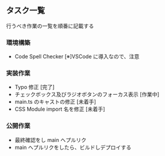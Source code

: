 ## タスク一覧

行うべき作業の一覧を順番に記載する

### 環境構築

- Code Spell Checker
  [※]VSCode に導入なので、注意

### 実装作業

- Typo 修正
  [完了]
- チェックボックス及びラジオボタンのフォーカス表示
  [作業中]
- main.ts のキャストの修正
  [未着手]
- CSS Module import 名を修正
  [未着手]

### 公開作業

- 最終確認をし main へプルリク
- main へプルリクをしたら、ビルドしデプロイする
